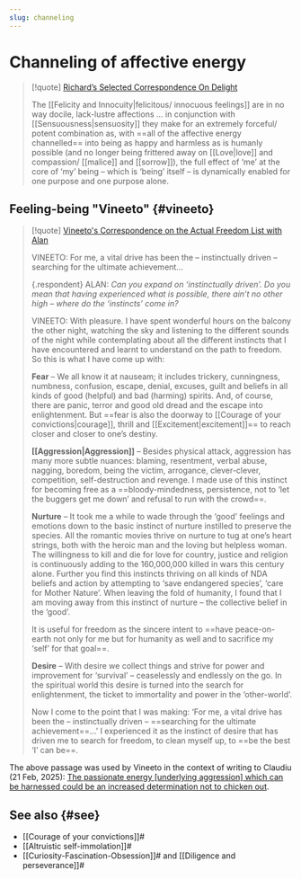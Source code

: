 ```yaml
---
slug: channeling
---
```

# Channeling of affective energy

> [!quote] [Richard’s Selected Correspondence On Delight](https://www.actualfreedom.com.au/richard/selectedcorrespondence/sc-delight.htm)
> 
> The [[Felicity and Innocuity|felicitous/ innocuous feelings]] are in no way docile, lack-lustre affections ... in conjunction with [[Sensuousness|sensuosity]] they make for an extremely forceful/ potent combination as, with ==all of the affective energy channelled== into being as happy and harmless as is humanly possible (and no longer being frittered away on [[Love|love]] and compassion/ [[malice]] and [[sorrow]]), the full effect of ‘me’ at the core of ‘my’ being – which is ‘being’ itself – is dynamically enabled for one purpose and one purpose alone.

## Feeling-being "Vineeto" {#vineeto}

> [!quote] [Vineeto's Correspondence on the Actual Freedom List with Alan](https://www.actualfreedom.com.au/actualism/vineeto/list-af/alan-b.htm#30.3.1999)
> 
> VINEETO: For me, a vital drive has been the – instinctually driven – searching for the ultimate achievement...
> 
> {.respondent}
> ALAN: _Can you expand on ‘instinctually driven’. Do you mean that having experienced what is possible, there ain’t no other high – where do the ‘instincts’ come in?_
> 
> VINEETO: With pleasure. I have spent wonderful hours on the balcony the other night, watching the sky and listening to the different sounds of the night while contemplating about all the different instincts that I have encountered and learnt to understand on the path to freedom. So this is what I have come up with:
> 
> **Fear** – We all know it at nauseam; it includes trickery, cunningness, numbness, confusion, escape, denial, excuses, guilt and beliefs in all kinds of good (helpful) and bad (harming) spirits. And, of course, there are panic, terror and good old dread and the escape into enlightenment. But ==fear is also the doorway to [[Courage of your convictions|courage]], thrill and [[Excitement|excitement]]== to reach closer and closer to one’s destiny.
> 
> **[[Aggression|Aggression]]** – Besides physical attack, aggression has many more subtle nuances: blaming, resentment, verbal abuse, nagging, boredom, being the victim, arrogance, clever-clever, competition, self-destruction and revenge. I made use of this instinct for becoming free as a ==bloody-mindedness, persistence, not to ‘let the buggers get me down’ and refusal to run with the crowd==.
> 
> **Nurture** – It took me a while to wade through the ‘good’ feelings and emotions down to the basic instinct of nurture instilled to preserve the species. All the romantic movies thrive on nurture to tug at one’s heart strings, both with the heroic man and the loving but helpless woman. The willingness to kill and die for love for country, justice and religion is continuously adding to the 160,000,000 killed in wars this century alone. Further you find this instincts thriving on all kinds of NDA beliefs and action by attempting to ‘save endangered species’, ‘care for Mother Nature’. When leaving the fold of humanity, I found that I am moving away from this instinct of nurture – the collective belief in the ‘good’.
> 
> It is useful for freedom as the sincere intent to ==have peace-on-earth not only for me but for humanity as well and to sacrifice my ‘self’ for that goal==.
> 
> **Desire** – With desire we collect things and strive for power and improvement for ‘survival’ – ceaselessly and endlessly on the go. In the spiritual world this desire is turned into the search for enlightenment, the ticket to immortality and power in the ‘other-world’.
> 
> Now I come to the point that I was making: ‘For me, a vital drive has been the – instinctually driven – ==searching for the ultimate achievement==...’ I experienced it as the instinct of desire that has driven me to search for freedom, to clean myself up, to ==be the best ‘I’ can be==.

The above passage was used by Vineeto in the context of writing to Claudiu (21 Feb, 2025): [The passionate energy \[underlying aggression\] which can be harnessed could be an increased determination not to chicken out](https://discuss.actualism.online/t/claudius-journal/274/408). 

## See also {#see}

- [[Courage of your convictions]]#
- [[Altruistic self-immolation]]#
- [[Curiosity-Fascination-Obsession]]# and [[Diligence and perseverance]]#